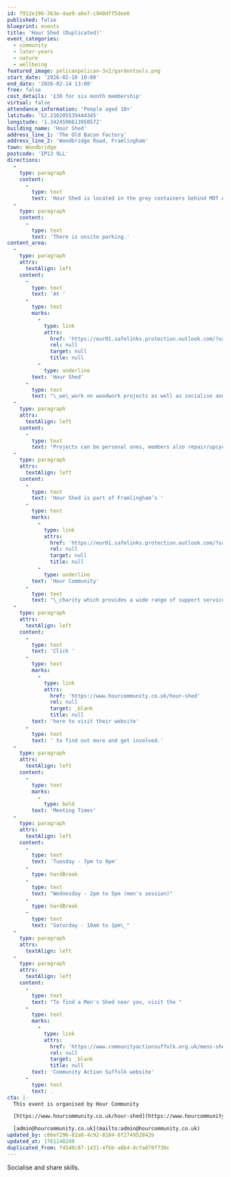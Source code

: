```yaml
---
id: f912e196-363e-4ae9-a6e7-c940dff5dee6
published: false
blueprint: events
title: 'Hour Shed (Duplicated)'
event_categories:
  - community
  - later-years
  - nature
  - wellbeing
featured_image: pelicanpelican-3x2/gardentools.png
start_date: '2026-02-10 10:00'
end_date: '2026-02-14 13:00'
free: false
cost_details: '£30 for six month membership'
virtual: false
attendance_information: 'People aged 18+'
latitude: '52.210205539444345'
longitude: '1.3424596613950572'
building_name: 'Hour Shed'
address_line_1: 'The Old Bacon Factory'
address_line_2: 'Woodbridge Road, Framlingham'
town: Woodbridge
postcode: 'IP13 9LL'
directions:
  -
    type: paragraph
    content:
      -
        type: text
        text: 'Hour Shed is located in the grey containers behind MDT Agricultural & Engineering Specialists. What3Words: ///pops.spare.guesswork'
  -
    type: paragraph
    content:
      -
        type: text
        text: 'There is onsite parking.'
content_area:
  -
    type: paragraph
    attrs:
      textAlign: left
    content:
      -
        type: text
        text: 'At '
      -
        type: text
        marks:
          -
            type: link
            attrs:
              href: 'https://eur01.safelinks.protection.outlook.com/?url=https%3A%2F%2Fwww.hourcommunity.co.uk%2Fhour-shed&data=05%7C02%7CEleanor.Root%40suffolklibraries.co.uk%7C5a4d0cf1f29447bc98fd08dd5e6e9edf%7Cba2d8c75b97144788560022993cfef27%7C0%7C0%7C638770551411639399%7CUnknown%7CTWFpbGZsb3d8eyJFbXB0eU1hcGkiOnRydWUsIlYiOiIwLjAuMDAwMCIsIlAiOiJXaW4zMiIsIkFOIjoiTWFpbCIsIldUIjoyfQ%3D%3D%7C0%7C%7C%7C&sdata=kip2lzcMHmIXeDfZ1%2B84%2FPer21Ht%2BG81wrQi259wmB0%3D&reserved=0'
              rel: null
              target: null
              title: null
          -
            type: underline
        text: 'Hour Shed'
      -
        type: text
        text: "\_we\_work on woodwork projects as well as socialise and share skills.\_\_It's a comprehensively equipped workshop with hand and floor mounted power tools and a coffee/social area.\_\_"
  -
    type: paragraph
    attrs:
      textAlign: left
    content:
      -
        type: text
        text: "Projects can be personal ones, members also repair/upcycle furniture from the Furniture Project, which helps people who need furniture at very modest prices).\_ "
  -
    type: paragraph
    attrs:
      textAlign: left
    content:
      -
        type: text
        text: 'Hour Shed is part of Framlingham’s '
      -
        type: text
        marks:
          -
            type: link
            attrs:
              href: 'https://eur01.safelinks.protection.outlook.com/?url=https%3A%2F%2Fwww.hourcommunity.co.uk%2Findex&data=05%7C02%7CEleanor.Root%40suffolklibraries.co.uk%7C5a4d0cf1f29447bc98fd08dd5e6e9edf%7Cba2d8c75b97144788560022993cfef27%7C0%7C0%7C638770551411659733%7CUnknown%7CTWFpbGZsb3d8eyJFbXB0eU1hcGkiOnRydWUsIlYiOiIwLjAuMDAwMCIsIlAiOiJXaW4zMiIsIkFOIjoiTWFpbCIsIldUIjoyfQ%3D%3D%7C0%7C%7C%7C&sdata=L%2FxEBGyLyhDyDTDQ6zpD98vNuVofuY26eZ7Lx8EzBuI%3D&reserved=0'
              rel: null
              target: null
              title: null
          -
            type: underline
        text: 'Hour Community'
      -
        type: text
        text: "\_charity which provides a wide range of support services for Framlingham and adjacent communities"
  -
    type: paragraph
    attrs:
      textAlign: left
    content:
      -
        type: text
        text: 'Click '
      -
        type: text
        marks:
          -
            type: link
            attrs:
              href: 'https://www.hourcommunity.co.uk/hour-shed'
              rel: null
              target: _blank
              title: null
        text: 'here to visit their website'
      -
        type: text
        text: ' to find out more and get involved.'
  -
    type: paragraph
    attrs:
      textAlign: left
    content:
      -
        type: text
        marks:
          -
            type: bold
        text: 'Meeting Times'
  -
    type: paragraph
    attrs:
      textAlign: left
    content:
      -
        type: text
        text: 'Tuesday - 7pm to 9pm'
      -
        type: hardBreak
      -
        type: text
        text: "Wednesday - 2pm to 5pm (men's session)"
      -
        type: hardBreak
      -
        type: text
        text: "Saturday - 10am to 1pm\_"
  -
    type: paragraph
    attrs:
      textAlign: left
  -
    type: paragraph
    attrs:
      textAlign: left
    content:
      -
        type: text
        text: "To find a Men's Shed near you, visit the "
      -
        type: text
        marks:
          -
            type: link
            attrs:
              href: 'https://www.communityactionsuffolk.org.uk/mens-sheds/map/'
              rel: null
              target: _blank
              title: null
        text: 'Community Action Suffolk website'
      -
        type: text
        text: .
cta: |-
  This event is organised by Hour Community

  [https://www.hourcommunity.co.uk/hour-shed](https://www.hourcommunity.co.uk/hour-shed)

  [admin@hourcommunity.co.uk](mailto:admin@hourcommunity.co.uk)
updated_by: c86ef296-82a8-4c92-8104-8f274952842b
updated_at: 1761140249
duplicated_from: f4540c87-1431-4fbb-a8b4-8cfa870f730c
---
```

Socialise and share skills.